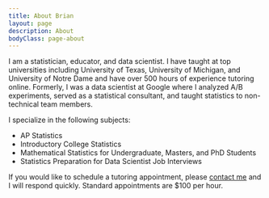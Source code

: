 ```yaml
---
title: About Brian
layout: page
description: About
bodyClass: page-about
---
```


I am a statistician, educator, and data scientist.  I have taught at top universities including University of Texas, University of Michigan, and University of Notre Dame and have over 500 hours of experience tutoring online.  Formerly, I was a data scientist at Google where I analyzed A/B experiments, served as a statistical consultant, and taught statistics to non-technical team members.

I specialize in the following subjects:
- AP Statistics
- Introductory College Statistics
- Mathematical Statistics for Undergraduate, Masters, and PhD Students
- Statistics Preparation for Data Scientist Job Interviews

If you would like to schedule a tutoring appointment, please [contact me](https://forms.gle/Ms9915cmL9Bw8DVd6) and I will respond quickly.  Standard appointments are $100 per hour.
